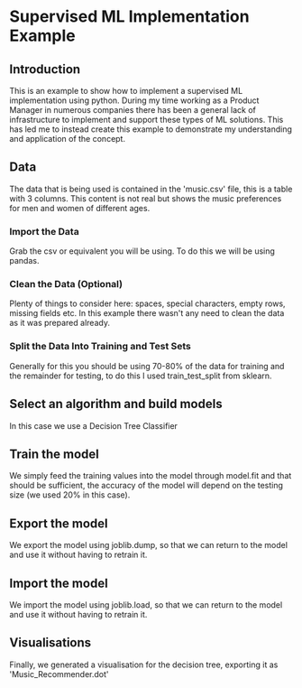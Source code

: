# Supervised ML Implementation Example

## Introduction

This is an example to show how to implement a supervised ML implementation using python. During my time working as a Product Manager in numerous companies there has been a general lack of infrastructure to implement and support these types of ML solutions. This has led me to instead create this example to demonstrate my understanding and application of the concept.

## Data

The data that is being used is contained in the 'music.csv' file, this is a table with 3 columns. This content is not real but shows the music preferences for men and women of different ages.

### Import the Data

Grab the csv or equivalent you will be using. To do this we will be using pandas.

### Clean the Data (Optional)

Plenty of things to consider here: spaces, special characters, empty rows, missing fields etc. In this example there wasn't any need to clean the data as it was prepared already.  

### Split the Data Into Training and Test Sets

Generally for this you should be using 70-80% of the data for training and the remainder for testing, to do this I used train_test_split from sklearn.  

## Select an algorithm and build models

In this case we use a Decision Tree Classifier

## Train the model

We simply feed the training values into the model through model.fit and that should be sufficient, the accuracy of the model will depend on the testing size (we used 20% in this case).

## Export the model

We export the model using joblib.dump, so that we can return to the model and use it without having to retrain it.

## Import the model

We import the model using joblib.load, so that we can return to the model and use it without having to retrain it.

## Visualisations

Finally, we generated a visualisation for the decision tree, exporting it as 'Music_Recommender.dot'
